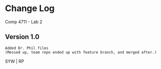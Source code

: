 # Change Log

Comp 4711 - Lab 2

## Version 1.0
    Added Dr. Phil files
    (Messed up, team repo ended up with feature branch, and merged after.)

SYW | RP
